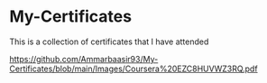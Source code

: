 # My-Certificates
This is a collection of certificates that I have attended

https://github.com/Ammarbaasir93/My-Certificates/blob/main/Images/Coursera%20EZC8HUVWZ3RQ.pdf
